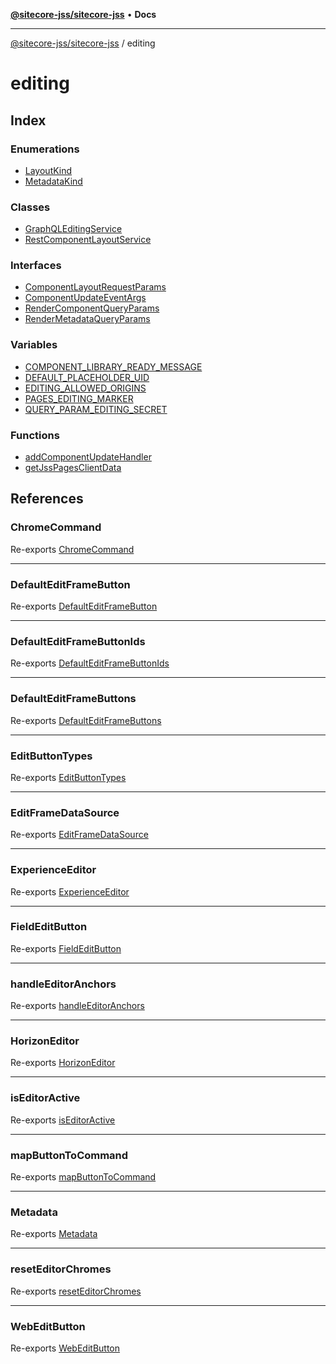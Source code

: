 [**@sitecore-jss/sitecore-jss**](../README.md) • **Docs**

***

[@sitecore-jss/sitecore-jss](../README.md) / editing

# editing

## Index

### Enumerations

- [LayoutKind](enumerations/LayoutKind.md)
- [MetadataKind](enumerations/MetadataKind.md)

### Classes

- [GraphQLEditingService](classes/GraphQLEditingService.md)
- [RestComponentLayoutService](classes/RestComponentLayoutService.md)

### Interfaces

- [ComponentLayoutRequestParams](interfaces/ComponentLayoutRequestParams.md)
- [ComponentUpdateEventArgs](interfaces/ComponentUpdateEventArgs.md)
- [RenderComponentQueryParams](interfaces/RenderComponentQueryParams.md)
- [RenderMetadataQueryParams](interfaces/RenderMetadataQueryParams.md)

### Variables

- [COMPONENT\_LIBRARY\_READY\_MESSAGE](variables/COMPONENT_LIBRARY_READY_MESSAGE.md)
- [DEFAULT\_PLACEHOLDER\_UID](variables/DEFAULT_PLACEHOLDER_UID.md)
- [EDITING\_ALLOWED\_ORIGINS](variables/EDITING_ALLOWED_ORIGINS.md)
- [PAGES\_EDITING\_MARKER](variables/PAGES_EDITING_MARKER.md)
- [QUERY\_PARAM\_EDITING\_SECRET](variables/QUERY_PARAM_EDITING_SECRET.md)

### Functions

- [addComponentUpdateHandler](functions/addComponentUpdateHandler.md)
- [getJssPagesClientData](functions/getJssPagesClientData.md)

## References

### ChromeCommand

Re-exports [ChromeCommand](../utils/type-aliases/ChromeCommand.md)

***

### DefaultEditFrameButton

Re-exports [DefaultEditFrameButton](../utils/variables/DefaultEditFrameButton.md)

***

### DefaultEditFrameButtonIds

Re-exports [DefaultEditFrameButtonIds](../utils/variables/DefaultEditFrameButtonIds.md)

***

### DefaultEditFrameButtons

Re-exports [DefaultEditFrameButtons](../utils/variables/DefaultEditFrameButtons.md)

***

### EditButtonTypes

Re-exports [EditButtonTypes](../utils/type-aliases/EditButtonTypes.md)

***

### EditFrameDataSource

Re-exports [EditFrameDataSource](../utils/type-aliases/EditFrameDataSource.md)

***

### ExperienceEditor

Re-exports [ExperienceEditor](../utils/classes/ExperienceEditor.md)

***

### FieldEditButton

Re-exports [FieldEditButton](../utils/type-aliases/FieldEditButton.md)

***

### handleEditorAnchors

Re-exports [handleEditorAnchors](../utils/functions/handleEditorAnchors.md)

***

### HorizonEditor

Re-exports [HorizonEditor](../utils/classes/HorizonEditor.md)

***

### isEditorActive

Re-exports [isEditorActive](../utils/functions/isEditorActive.md)

***

### mapButtonToCommand

Re-exports [mapButtonToCommand](../utils/functions/mapButtonToCommand.md)

***

### Metadata

Re-exports [Metadata](../utils/interfaces/Metadata.md)

***

### resetEditorChromes

Re-exports [resetEditorChromes](../utils/functions/resetEditorChromes.md)

***

### WebEditButton

Re-exports [WebEditButton](../utils/type-aliases/WebEditButton.md)
